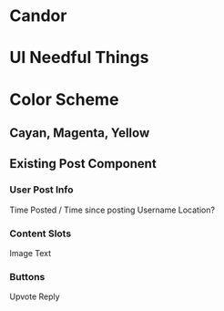 # Candor

# UI Needful Things

# Color Scheme
## Cayan, Magenta, Yellow

## Existing Post Component 
### User Post Info
Time Posted / Time since posting
Username
Location?
### Content Slots
Image
Text
### Buttons
Upvote
Reply
